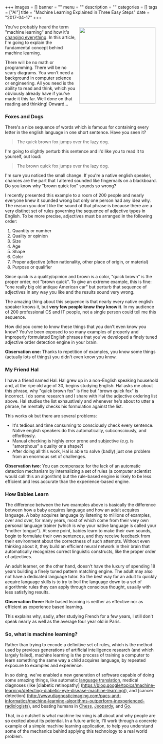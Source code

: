 +++
images = []
banner = ""
menu = ""
description = ""
categories = []
tags = ["AI"]
title = "Machine Learning Explained in Three Easy Steps"
date = "2017-04-17"
+++

<img src="/img/ml.jpg" align="right" height="250" style="margin: 10px">

You've probably heard the term "machine learning" and how it's 
[changing everything](https://www.nytimes.com/2016/12/14/magazine/the-great-ai-awakening.html).
In this article, I'm going to explain the fundamental concept behind machine learning. <!--more-->

There will be no math or programming. There will be no scary diagrams. You won't need a background in 
computer science or engineering. All you need is the ability to read and think, which you 
obviously already have if you've made it this far. Well done on that reading and thinking! 
Onward...

### Foxes and Dogs

There's a nice sequence of words which is famous for containing every letter in the english language
in one short sentence. Have you seen it?

> The quick brown fox jumps over the lazy dog.

I'm going to slightly perturb this sentence and I'd like you to read it to yourself, out loud:

> The brown quick fox jumps over the lazy dog.

I'm sure you noticed the small change. If you're a native english speaker, chances are the part that I
altered sounded like fingernails on a blackboard. Do you know why "brown quick fox" sounds so wrong?

I recently presented this example to a room of 200 people and nearly everyone knew it sounded wrong
but only one person had any idea why. The reason you don't like the sound of that phrase is because
there are a very distinct set of rules governing the sequence of adjective types in English. 
To be more precise, adjectives must be arranged in the following order:

1. Quantity or number
1. Quality or opinion
1. Size
1. Age
1. Shape
1. Color
1. Proper adjective (often nationality, other place of origin, or material)
1. Purpose or qualifier
 
Since quick is a quality/opinion and brown is a color, "quick brown" is the proper order, not "brown quick".
To give an extreme example, this is fine: "one really big old antique American car" but perturb that sequence
of adjectives in any way you like and the results sound very wrong.

The amazing thing about this sequence is that nearly every native english speaker knows it, but **very few people
know they know it**. In my audience of 200 professional CS and IT people, not a single person could tell me
this sequence.

How did you come to know these things that you don't even know you know? You've been exposed
to so many examples of properly and improperly formulated English phrases that you've developed
a finely tuned adjective order detection engine in your brain.

**Observation one:** Thanks to repetition of examples, you know some things (actually lots of things) you didn't even know you know.

### My Friend Hal

I have a friend named Hal. Hal grew up in a non-English speaking household and, 
at the ripe old age of 30, begins studying English. Hal asks me about this phrase, why 
"quick brown fox" is fine but "brown quick fox" is incorrect. I do some research and
I share with Hal the adjective ordering list above. Hal studies the list exhaustively and 
whenever he's about to utter a phrase, he mentally checks his formulation against the list.

This works ok but there are several problems:

- It's tedious and time consuming to consciously check every sentence. Native english speakers do this automatically,
subconsciously, and effortlessly.
- Manual checking is highly error prone and subjective (e.g. is "amorphous" a quality or a shape?)
- After doing all this work, Hal is able to solve (badly) just one problem from an enormous set of challenges.

**Observation two:** You can compensate for the lack of an automatic detection mechanism by internalizing a set of rules (a computer scientist would call this an algorithm) but the rule-based engine is likely to be less efficient and less accurate than the experience-based engine.

### How Babies Learn

The difference between the two examples above is basically the difference between how a baby acquires language
and how an adult acquires language. A baby acquires language by listening to millions of examples, over
and over, for many years, most of which come from their very own personal language trainer (which is why
your native language is called your "mother tongue"). At some point, babies learn to make their own
sounds, begin to formulate their own sentences, and they receive feedback from their environment about
the correctness of such attempts. Without even thinking about it, they build an efficient neural network
in their brain that automatically recognizes correct linguistic constructs, like the proper order of
adjectives.

An adult learner, on the other hand, doesn't have the luxury of spending 18 years building a finely
tuned pattern matching engine. The adult may also not have a dedicated language tutor. So the best
way for an adult to quickly acquire language skills is to try to boil the language down to a set of
algorithmic rules they can apply through conscious thought, usually with less satisfying results.

**Observation three:** Rule based learning is neither as effective nor as efficient as experience
based learning.

This explains why, sadly, after studying French for a few years, I still don't speak nearly as well
as the average four year old in Paris. 

### So, what is machine learning? 

Rather than trying to encode a definitive set of rules, which is the
method used by previous generations of artificial intelligence research (and which largely failed),
machine learning is the process of training a computer to learn something the same
way a child acquires language, by repeated exposure to examples and experience.

In so doing, we've enabled a new generation of software capable of doing some amazing things, like
automatic [language translation](https://research.googleblog.com/2016/09/a-neural-network-for-machine.html),
medical diagnoses (like [diabetic retinopathy]
(https://blog.google/topics/machine-learning/detecting-diabetic-eye-disease-machine-learning/),
and [cancer detection]
(http://www.diagnosticimaging.com/pacs-and-informatics/machine-learning-algorithms-outperform-inexperienced-radiologists),
and beating humans in [Chess](http://reallifemag.com/computer-moves/), 
[Jeopardy](http://www.techrepublic.com/article/ibm-watson-the-inside-story-of-how-the-jeopardy-winning-supercomputer-was-born-and-what-it-wants-to-do-next/), 
and [Go](https://www.wired.com/2016/03/two-moves-alphago-lee-sedol-redefined-future/).

That, in a nutshell is what machine learning is all about and why people are so excited about its potential.
In a future article, I'll work through a concrete example of a simple machine learning application, to help
you understand some of the mechanics behind applying this technology to a real world problem.
